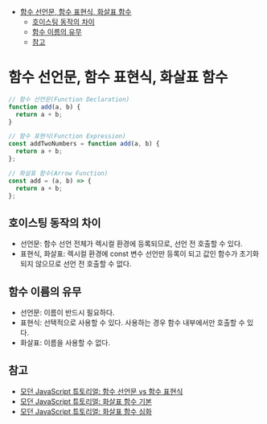 - [함수 선언문, 함수 표현식, 화살표 함수](#함수-선언문-함수-표현식-화살표-함수)
  - [호이스팅 동작의 차이](#호이스팅-동작의-차이)
  - [함수 이름의 유무](#함수-이름의-유무)
  - [참고](#참고)

# 함수 선언문, 함수 표현식, 화살표 함수

```javascript
// 함수 선언문(Function Declaration)
function add(a, b) {
  return a + b;
}
```

```javascript
// 함수 표현식(Function Expression)
const addTwoNumbers = function add(a, b) {
  return a + b;
};
```

```javascript
// 화살표 함수(Arrow Function)
const add = (a, b) => {
  return a + b;
};
```

## 호이스팅 동작의 차이

- 선언문: 함수 선언 전체가 렉시컬 환경에 등록되므로, 선언 전 호출할 수 있다.
- 표현식, 화살표: 렉시컬 환경에 const 변수 선언만 등록이 되고 값인 함수가 초기화 되지 않으므로 선언 전 호출할 수 없다.

## 함수 이름의 유무

- 선언문: 이름이 반드시 필요하다.
- 표현식: 선택적으로 사용할 수 있다. 사용하는 경우 함수 내부에서만 호출할 수 있다.
- 화살표: 이름을 사용할 수 없다.

## 참고

- [모던 JavaScript 튜토리얼: 함수 선언문 vs 함수 표현식](https://ko.javascript.info/function-expressions)
- [모던 JavaScript 튜토리얼: 화살표 함수 기본](https://ko.javascript.info/arrow-functions-basics)
- [모던 JavaScript 튜토리얼: 화살표 함수 심화](https://ko.javascript.info/arrow-functions)
